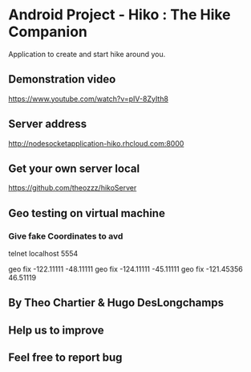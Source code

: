 # Android Project - Hiko : The Hike Companion #

Application to create and start hike around you.

## Demonstration video

https://www.youtube.com/watch?v=pIV-8ZyIth8

## Server address

http://nodesocketapplication-hiko.rhcloud.com:8000

## Get your own server local

https://github.com/theozzz/hikoServer


## Geo testing on virtual machine

### Give fake Coordinates to avd
telnet localhost 5554

geo fix -122.11111 -48.11111
geo fix -124.11111 -45.11111
geo fix -121.45356 46.51119


## By Theo Chartier & Hugo DesLongchamps

## Help us to improve

## Feel free to report bug
